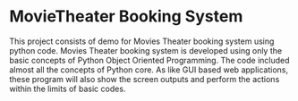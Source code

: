 # MovieTheater Booking System
 
This project consists of demo for Movies Theater booking system using python code. Movies Theater booking system is developed using only the basic concepts of Python Object Oriented Programming. The code included almost all the concepts of Python core. As like GUI based web applications, these program will also show the screen outputs and perform the actions within the limits of  basic codes.
